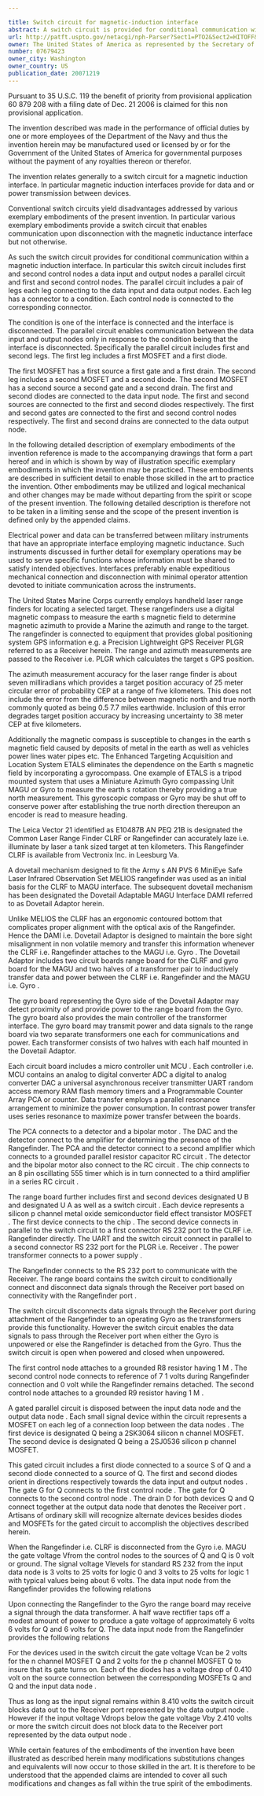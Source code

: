 ```yaml
---

title: Switch circuit for magnetic-induction interface
abstract: A switch circuit is provided for conditional communication within a magnetic-induction interface, including first and second control nodes, a data input and output nodes, a parallel circuit, and first and second control nodes. The parallel circuit includes a pair of legs, each leg connecting to the data input and data output nodes. Each leg has a connector to a condition. Each control node is connected to the corresponding connector. The condition is one of the interface is connected and the interface is disconnected. The parallel circuit enables communication between the data input and output nodes only in response to the condition being that the interface is disconnected. The pair of leg includes first and second legs. The first leg includes a first MOSFET and a first diode. The first MOSFET has a first source, a first gate and a first drain. The second leg includes a second MOSFET and a second diode. The second MOSFET has a second source, a second gate and a second drain. The first and second diodes are connected to the data input node. The first and second sources are connected to the first and second diodes, respectively. The first and second gates are connected to the first and second control nodes, respectively. The first and second drains are connected to the data output node.
url: http://patft.uspto.gov/netacgi/nph-Parser?Sect1=PTO2&Sect2=HITOFF&p=1&u=%2Fnetahtml%2FPTO%2Fsearch-adv.htm&r=1&f=G&l=50&d=PALL&S1=07679423&OS=07679423&RS=07679423
owner: The United States of America as represented by the Secretary of the Navy
number: 07679423
owner_city: Washington
owner_country: US
publication_date: 20071219
---
```

Pursuant to 35 U.S.C. 119 the benefit of priority from provisional application 60 879 208 with a filing date of Dec. 21 2006 is claimed for this non provisional application.

The invention described was made in the performance of official duties by one or more employees of the Department of the Navy and thus the invention herein may be manufactured used or licensed by or for the Government of the United States of America for governmental purposes without the payment of any royalties thereon or therefor.

The invention relates generally to a switch circuit for a magnetic induction interface. In particular magnetic induction interfaces provide for data and or power transmission between devices.

Conventional switch circuits yield disadvantages addressed by various exemplary embodiments of the present invention. In particular various exemplary embodiments provide a switch circuit that enables communication upon disconnection with the magnetic inductance interface but not otherwise.

As such the switch circuit provides for conditional communication within a magnetic induction interface. In particular this switch circuit includes first and second control nodes a data input and output nodes a parallel circuit and first and second control nodes. The parallel circuit includes a pair of legs each leg connecting to the data input and data output nodes. Each leg has a connector to a condition. Each control node is connected to the corresponding connector.

The condition is one of the interface is connected and the interface is disconnected. The parallel circuit enables communication between the data input and output nodes only in response to the condition being that the interface is disconnected. Specifically the parallel circuit includes first and second legs. The first leg includes a first MOSFET and a first diode.

The first MOSFET has a first source a first gate and a first drain. The second leg includes a second MOSFET and a second diode. The second MOSFET has a second source a second gate and a second drain. The first and second diodes are connected to the data input node. The first and second sources are connected to the first and second diodes respectively. The first and second gates are connected to the first and second control nodes respectively. The first and second drains are connected to the data output node.

In the following detailed description of exemplary embodiments of the invention reference is made to the accompanying drawings that form a part hereof and in which is shown by way of illustration specific exemplary embodiments in which the invention may be practiced. These embodiments are described in sufficient detail to enable those skilled in the art to practice the invention. Other embodiments may be utilized and logical mechanical and other changes may be made without departing from the spirit or scope of the present invention. The following detailed description is therefore not to be taken in a limiting sense and the scope of the present invention is defined only by the appended claims.

Electrical power and data can be transferred between military instruments that have an appropriate interface employing magnetic inductance. Such instruments discussed in further detail for exemplary operations may be used to serve specific functions whose information must be shared to satisfy intended objectives. Interfaces preferably enable expeditious mechanical connection and disconnection with minimal operator attention devoted to initiate communication across the instruments.

The United States Marine Corps currently employs handheld laser range finders for locating a selected target. These rangefinders use a digital magnetic compass to measure the earth s magnetic field to determine magnetic azimuth to provide a Marine the azimuth and range to the target. The rangefinder is connected to equipment that provides global positioning system GPS information e.g. a Precision Lightweight GPS Receiver PLGR referred to as a Receiver herein. The range and azimuth measurements are passed to the Receiver i.e. PLGR which calculates the target s GPS position.

The azimuth measurement accuracy for the laser range finder is about seven milliradians which provides a target position accuracy of 25 meter circular error of probability CEP at a range of five kilometers. This does not include the error from the difference between magnetic north and true north commonly quoted as being 0.5 7.7 miles earthwide. Inclusion of this error degrades target position accuracy by increasing uncertainty to 38 meter CEP at five kilometers.

Additionally the magnetic compass is susceptible to changes in the earth s magnetic field caused by deposits of metal in the earth as well as vehicles power lines water pipes etc. The Enhanced Targeting Acquisition and Location System ETALS eliminates the dependence on the Earth s magnetic field by incorporating a gyrocompass. One example of ETALS is a tripod mounted system that uses a Miniature Azimuth Gyro compassing Unit MAGU or Gyro to measure the earth s rotation thereby providing a true north measurement. This gyroscopic compass or Gyro may be shut off to conserve power after establishing the true north direction thereupon an encoder is read to measure heading.

The Leica Vector 21 identified as E10487B AN PEQ 21B is designated the Common Laser Range Finder CLRF or Rangefinder can accurately laze i.e. illuminate by laser a tank sized target at ten kilometers. This Rangefinder CLRF is available from Vectronix Inc. in Leesburg Va.

A dovetail mechanism designed to fit the Army s AN PVS 6 MiniEye Safe Laser Infrared Observation Set MELIOS rangefinder was used as an initial basis for the CLRF to MAGU interface. The subsequent dovetail mechanism has been designated the Dovetail Adaptable MAGU Interface DAMI referred to as Dovetail Adaptor herein.

Unlike MELIOS the CLRF has an ergonomic contoured bottom that complicates proper alignment with the optical axis of the Rangefinder. Hence the DAMI i.e. Dovetail Adaptor is designed to maintain the bore sight misalignment in non volatile memory and transfer this information whenever the CLRF i.e. Rangefinder attaches to the MAGU i.e. Gyro . The Dovetail Adaptor includes two circuit boards range board for the CLRF and gyro board for the MAGU and two halves of a transformer pair to inductively transfer data and power between the CLRF i.e. Rangefinder and the MAGU i.e. Gyro .

The gyro board representing the Gyro side of the Dovetail Adaptor may detect proximity of and provide power to the range board from the Gyro. The gyro board also provides the main controller of the transformer interface. The gyro board may transmit power and data signals to the range board via two separate transformers one each for communications and power. Each transformer consists of two halves with each half mounted in the Dovetail Adaptor.

Each circuit board includes a micro controller unit MCU . Each controller i.e. MCU contains an analog to digital converter ADC a digital to analog converter DAC a universal asynchronous receiver transmitter UART random access memory RAM flash memory timers and a Programmable Counter Array PCA or counter. Data transfer employs a parallel resonance arrangement to minimize the power consumption. In contrast power transfer uses series resonance to maximize power transfer between the boards.

The PCA connects to a detector and a bipolar motor . The DAC and the detector connect to the amplifier for determining the presence of the Rangefinder. The PCA and the detector connect to a second amplifier which connects to a grounded parallel resistor capacitor RC circuit . The detector and the bipolar motor also connect to the RC circuit . The chip connects to an 8 pin oscillating 555 timer which is in turn connected to a third amplifier in a series RC circuit .

The range board further includes first and second devices designated U B and designated U A as well as a switch circuit . Each device represents a silicon p channel metal oxide semiconductor field effect transistor MOSFET . The first device connects to the chip . The second device connects in parallel to the switch circuit to a first connector RS 232 port to the CLRF i.e. Rangefinder directly. The UART and the switch circuit connect in parallel to a second connector RS 232 port for the PLGR i.e. Receiver . The power transformer connects to a power supply .

The Rangefinder connects to the RS 232 port to communicate with the Receiver. The range board contains the switch circuit to conditionally connect and disconnect data signals through the Receiver port based on connectivity with the Rangefinder port .

The switch circuit disconnects data signals through the Receiver port during attachment of the Rangefinder to an operating Gyro as the transformers provide this functionality. However the switch circuit enables the data signals to pass through the Receiver port when either the Gyro is unpowered or else the Rangefinder is detached from the Gyro. Thus the switch circuit is open when powered and closed when unpowered.

The first control node attaches to a grounded R8 resistor having 1 M . The second control node connects to reference of 7 1 volts during Rangefinder connection and 0 volt while the Rangefinder remains detached. The second control node attaches to a grounded R9 resistor having 1 M .

A gated parallel circuit is disposed between the input data node and the output data node . Each small signal device within the circuit represents a MOSFET on each leg of a connection loop between the data nodes . The first device is designated Q being a 2SK3064 silicon n channel MOSFET. The second device is designated Q being a 2SJ0536 silicon p channel MOSFET.

This gated circuit includes a first diode connected to a source S of Q and a second diode connected to a source of Q. The first and second diodes orient in directions respectively towards the data input and output nodes . The gate G for Q connects to the first control node . The gate for Q connects to the second control node . The drain D for both devices Q and Q connect together at the output data node that denotes the Receiver port . Artisans of ordinary skill will recognize alternate devices besides diodes and MOSFETs for the gated circuit to accomplish the objectives described herein.

When the Rangefinder i.e. CLRF is disconnected from the Gyro i.e. MAGU the gate voltage Vfrom the control nodes to the sources of Q and Q is 0 volt or ground. The signal voltage Vlevels for standard RS 232 from the input data node is 3 volts to 25 volts for logic 0 and 3 volts to 25 volts for logic 1 with typical values being about 6 volts. The data input node from the Rangefinder provides the following relations 

Upon connecting the Rangefinder to the Gyro the range board may receive a signal through the data transformer. A half wave rectifier taps off a modest amount of power to produce a gate voltage of approximately 6 volts 6 volts for Q and 6 volts for Q. The data input node from the Rangefinder provides the following relations 

For the devices used in the switch circuit the gate voltage Vcan be 2 volts for the n channel MOSFET Q and 2 volts for the p channel MOSFET Q to insure that its gate turns on. Each of the diodes has a voltage drop of 0.410 volt on the source connection between the corresponding MOSFETs Q and Q and the input data node .

Thus as long as the input signal remains within 8.410 volts the switch circuit blocks data out to the Receiver port represented by the data output node . However if the input voltage Vdrops below the gate voltage Vby 2.410 volts or more the switch circuit does not block data to the Receiver port represented by the data output node .

While certain features of the embodiments of the invention have been illustrated as described herein many modifications substitutions changes and equivalents will now occur to those skilled in the art. It is therefore to be understood that the appended claims are intended to cover all such modifications and changes as fall within the true spirit of the embodiments.

